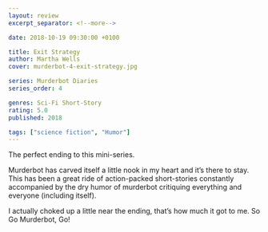 ```yaml
---
layout: review
excerpt_separator: <!--more-->

date: 2018-10-19 09:30:00 +0100

title: Exit Strategy
author: Martha Wells
cover: murderbot-4-exit-strategy.jpg

series: Murderbot Diaries
series_order: 4

genres: Sci-Fi Short-Story
rating: 5.0
published: 2018

tags: ["science fiction", "Humor"]
---
```


The perfect ending to this mini-series.

<!--more-->

Murderbot has carved itself a little nook in my heart and it’s there to stay. This has been a great ride of action-packed short-stories constantly accompanied by the dry humor of murderbot critiquing everything and everyone (including itself).

I actually choked up a little near the ending, that’s how much it got to me. So Go Murderbot, Go!
